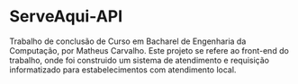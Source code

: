 # ServeAqui-API
  Trabalho de conclusão de Curso em Bacharel de Engenharia da Computação, por Matheus Carvalho.
  Este projeto se refere ao front-end do trabalho, onde foi construido um sistema de atendimento e requisição informatizado para estabelecimentos com atendimento local.


